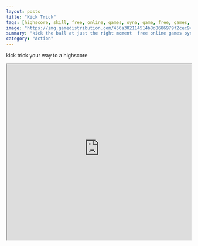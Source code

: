 ```yaml
---
layout: posts
title: "Kick Trick"
tags: [highscore, skill, free, online, games, oyna, game, free, games, play, play, games]
image: "https://img.gamedistribution.com/456a302114514b8d8686979f2cec94f4.jpg"
summary: "kick the ball at just the right moment  free online games oyna game free games play play games"
category: "Action"
---
```


kick trick your way to a highscore

<iframe width="100%" height="480px;" src="https://html5.gamedistribution.com/456a302114514b8d8686979f2cec94f4/"></iframe>
